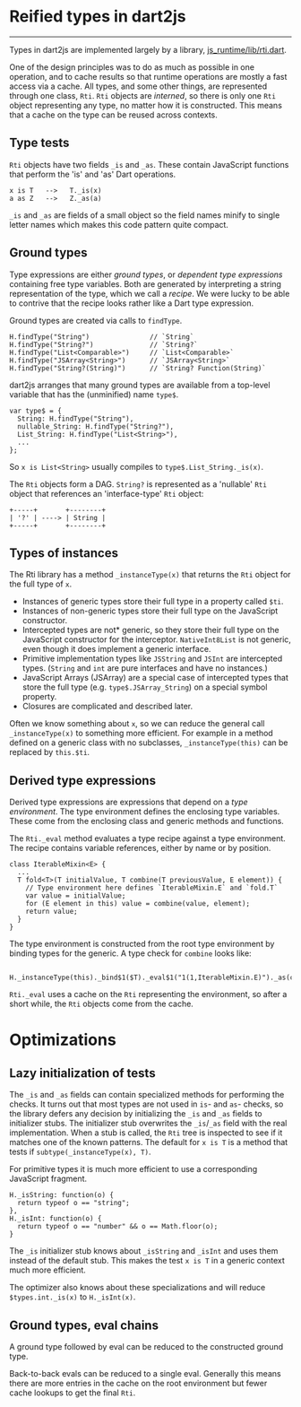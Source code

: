 # Reified types in dart2js

--------------------------------------------------------------------------------

Types in dart2js are implemented largely by a library,
[js_runtime/lib/rti.dart](https://github.com/dart-lang/sdk/blob/master/sdk/lib/_internal/js_runtime/lib/rti.dart).

One of the design principles was to do as much as possible in one operation, and
to cache results so that runtime operations are mostly a fast access via a cache.
All types, and some other things, are represented through one class, `Rti`.
`Rti` objects are _interned_, so there is only one `Rti` object representing any type, no matter how it is constructed.
This means that a cache on the type can be reused across contexts.

## Type tests

`Rti` objects have two fields `_is` and `_as`.
These contain JavaScript functions that perform the 'is' and 'as' Dart operations.

    x is T   -->   T._is(x)
    a as Z   -->   Z._as(a)

`_is` and `_as` are fields of a small object so the field names minify to single letter names which makes this code pattern quite compact.

## Ground types

Type expressions are either _ground types_, or _dependent type expressions_ containing free type variables.
Both are generated by interpreting a string representation of the type, which we call a _recipe_.
We were lucky to be able to contrive that the recipe looks rather like a Dart type expression.

Ground types are created via calls to `findType`.

    H.findType("String")               // `String`
    H.findType("String?")              // `String?`
    H.findType("List<Comparable>")     // `List<Comparable>`
    H.findType("JSArray<String>")      // `JSArray<String>`
    H.findType("String?(String)")      // `String? Function(String)`

dart2js arranges that many ground types are available from a top-level variable that has the (unminified) name `type$`.

    var type$ = {
      String: H.findType("String"),
      nullable_String: H.findType("String?"),
      List_String: H.findType("List<String>"),
      ...
    };

So `x is List<String>` usually compiles to `type$.List_String._is(x)`.

The `Rti` objects form a DAG. `String?` is represented as a 'nullable' `Rti` object that references an 'interface-type' `Rti` object:

    +-----+       +--------+
    | '?' | ----> | String |
    +-----+       +--------+


## Types of instances

The Rti library has a method `_instanceType(x)` that returns the `Rti` object for the full type of `x`.

- Instances of generic types store their full type in a property called `$ti`.
- Instances of non-generic types store their full type on the JavaScript constructor.
- Intercepted types are not* generic, so they store their full type on the JavaScript constructor for the interceptor. `NativeInt8List` is not generic, even though it does implement a generic interface.
- Primitive implementation types like `JSString` and `JSInt` are intercepted types. (`String` and `int` are pure interfaces and have no instances.)
- JavaScript Arrays (JSArray) are a special case of intercepted types that store the full type (e.g. `type$.JSArray_String`) on a special symbol property.
- Closures are complicated and described later.

Often we know something about `x`, so we can reduce the general call `_instanceType(x)` to something more efficient.
For example in a method defined on a generic class with no subclasses, `_instanceType(this)` can be replaced by `this.$ti`.


## Derived type expressions

Derived type expressions are expressions that depend on a _type environment_.
The type environment defines the enclosing type variables. These come from the enclosing class and generic methods and functions.

The `Rti._eval` method evaluates a type recipe against a type environment.
The recipe contains variable references, either by name or by position.

    class IterableMixin<E> {
      ...
      T fold<T>(T initialValue, T combine(T previousValue, E element)) {
        // Type environment here defines `IterableMixin.E` and `fold.T`
        var value = initialValue;
        for (E element in this) value = combine(value, element);
        return value;
      }
    }

The type environment is constructed from the root type environment by binding types for the generic.
A type check for `combine` looks like:

      H._instanceType(this)._bind$1($T)._eval$1("1(1,IterableMixin.E)")._as(combine);

`Rti._eval` uses a cache on the `Rti` representing the environment, so after a short while, the `Rti` objects come from the cache.


# Optimizations

## Lazy initialization of tests

The `_is` and `_as` fields can contain specialized methods for performing the checks.
It turns out that most types are not used in `is`- and `as`- checks, so the library defers any decision
by initializing the `_is` and `_as` fields to initializer stubs.
The initializer stub overwrites the `_is`/`_as` field with the real implementation.
When a stub is called, the `Rti` tree is inspected to see if it matches one of the known patterns.
The default for `x is T` is a method that tests if `subtype(_instanceType(x), T)`.

For primitive types it is much more efficient to use a corresponding JavaScript fragment.

    H._isString: function(o) {
      return typeof o == "string";
    },
    H._isInt: function(o) {
      return typeof o == "number" && o == Math.floor(o);
    }

The `_is` initializer stub knows about `_isString` and `_isInt` and uses them instead of the default stub.
This makes the test `x is T` in a generic context much more efficient.

The optimizer also knows about these specializations and will reduce `$types.int._is(x)` to `H._isInt(x)`.
    

## Ground types, eval chains

A ground type followed by eval can be reduced to the constructed ground type.

Back-to-back evals can be reduced to a single eval.
Generally this means there are more entries in the cache on the root environment but fewer cache lookups to get the final `Rti`.


